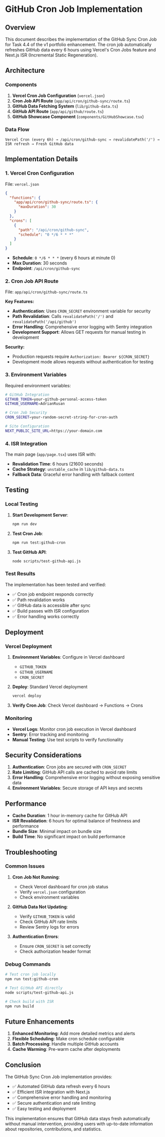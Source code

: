 # GitHub Cron Job Implementation

## Overview

This document describes the implementation of the GitHub Sync Cron Job for Task 4.4 of the v1 portfolio enhancement. The cron job automatically refreshes GitHub data every 6 hours using Vercel's Cron Jobs feature and Next.js ISR (Incremental Static Regeneration).

## Architecture

### Components

1. **Vercel Cron Job Configuration** (`vercel.json`)
2. **Cron Job API Route** (`app/api/cron/github-sync/route.ts`)
3. **GitHub Data Fetching System** (`lib/github-data.ts`)
4. **GitHub API Route** (`app/api/github/route.ts`)
5. **GitHub Showcase Component** (`components/GitHubShowcase.tsx`)

### Data Flow

```
Vercel Cron (every 6h) → /api/cron/github-sync → revalidatePath('/') → ISR refresh → Fresh GitHub data
```

## Implementation Details

### 1. Vercel Cron Configuration

File: `vercel.json`

```json
{
  "functions": {
    "app/api/cron/github-sync/route.ts": {
      "maxDuration": 30
    }
  },
  "crons": [
    {
      "path": "/api/cron/github-sync",
      "schedule": "0 */6 * * *"
    }
  ]
}
```

- **Schedule**: `0 */6 * * *` (every 6 hours at minute 0)
- **Max Duration**: 30 seconds
- **Endpoint**: `/api/cron/github-sync`

### 2. Cron Job API Route

File: `app/api/cron/github-sync/route.ts`

**Key Features:**
- **Authentication**: Uses `CRON_SECRET` environment variable for security
- **Path Revalidation**: Calls `revalidatePath('/')` and `revalidatePath('/api/github')`
- **Error Handling**: Comprehensive error logging with Sentry integration
- **Development Support**: Allows GET requests for manual testing in development

**Security:**
- Production requests require `Authorization: Bearer ${CRON_SECRET}`
- Development mode allows requests without authentication for testing

### 3. Environment Variables

Required environment variables:

```bash
# GitHub Integration
GITHUB_TOKEN=your-github-personal-access-token
GITHUB_USERNAME=AdrianRusan

# Cron Job Security
CRON_SECRET=your-random-secret-string-for-cron-auth

# Site Configuration
NEXT_PUBLIC_SITE_URL=https://your-domain.com
```

### 4. ISR Integration

The main page (`app/page.tsx`) uses ISR with:
- **Revalidation Time**: 6 hours (21600 seconds)
- **Cache Strategy**: `unstable_cache` in `lib/github-data.ts`
- **Fallback Data**: Graceful error handling with fallback content

## Testing

### Local Testing

1. **Start Development Server**:
   ```bash
   npm run dev
   ```

2. **Test Cron Job**:
   ```bash
   npm run test:github-cron
   ```

3. **Test GitHub API**:
   ```bash
   node scripts/test-github-api.js
   ```

### Test Results

The implementation has been tested and verified:
- ✅ Cron job endpoint responds correctly
- ✅ Path revalidation works
- ✅ GitHub data is accessible after sync
- ✅ Build passes with ISR configuration
- ✅ Error handling works correctly

## Deployment

### Vercel Deployment

1. **Environment Variables**: Configure in Vercel dashboard
   - `GITHUB_TOKEN`
   - `GITHUB_USERNAME`
   - `CRON_SECRET`

2. **Deploy**: Standard Vercel deployment
   ```bash
   vercel deploy
   ```

3. **Verify Cron Job**: Check Vercel dashboard → Functions → Crons

### Monitoring

- **Vercel Logs**: Monitor cron job execution in Vercel dashboard
- **Sentry**: Error tracking and monitoring
- **Manual Testing**: Use test scripts to verify functionality

## Security Considerations

1. **Authentication**: Cron jobs are secured with `CRON_SECRET`
2. **Rate Limiting**: GitHub API calls are cached to avoid rate limits
3. **Error Handling**: Comprehensive error logging without exposing sensitive data
4. **Environment Variables**: Secure storage of API keys and secrets

## Performance

- **Cache Duration**: 1 hour in-memory cache for GitHub API
- **ISR Revalidation**: 6 hours for optimal balance of freshness and performance
- **Bundle Size**: Minimal impact on bundle size
- **Build Time**: No significant impact on build performance

## Troubleshooting

### Common Issues

1. **Cron Job Not Running**:
   - Check Vercel dashboard for cron job status
   - Verify `vercel.json` configuration
   - Check environment variables

2. **GitHub Data Not Updating**:
   - Verify `GITHUB_TOKEN` is valid
   - Check GitHub API rate limits
   - Review Sentry logs for errors

3. **Authentication Errors**:
   - Ensure `CRON_SECRET` is set correctly
   - Check authorization header format

### Debug Commands

```bash
# Test cron job locally
npm run test:github-cron

# Test GitHub API directly
node scripts/test-github-api.js

# Check build with ISR
npm run build
```

## Future Enhancements

1. **Enhanced Monitoring**: Add more detailed metrics and alerts
2. **Flexible Scheduling**: Make cron schedule configurable
3. **Batch Processing**: Handle multiple GitHub accounts
4. **Cache Warming**: Pre-warm cache after deployments

## Conclusion

The GitHub Sync Cron Job implementation provides:
- ✅ Automated GitHub data refresh every 6 hours
- ✅ Efficient ISR integration with Next.js
- ✅ Comprehensive error handling and monitoring
- ✅ Secure authentication and rate limiting
- ✅ Easy testing and deployment

This implementation ensures that GitHub data stays fresh automatically without manual intervention, providing users with up-to-date information about repositories, contributions, and statistics. 
